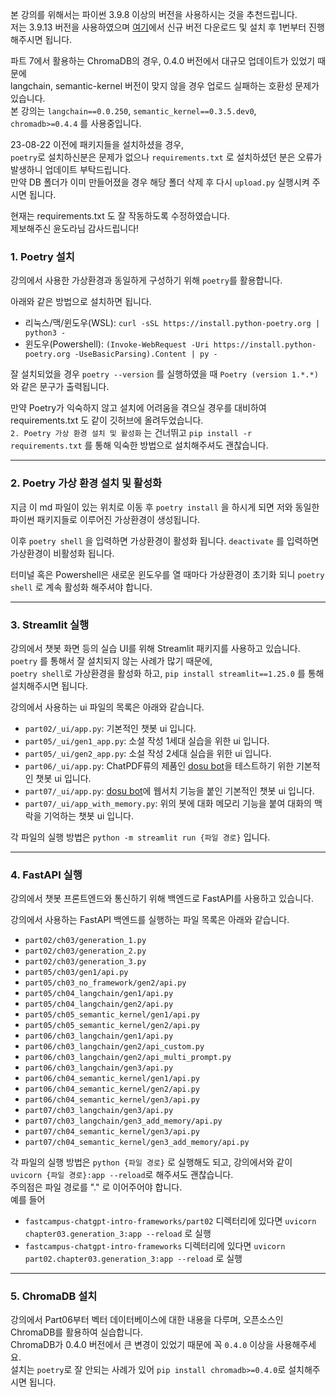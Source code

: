 본 강의를 위해서는 파이썬 3.9.8 이상의 버전을 사용하시는 것을 추천드립니다.  
저는 3.9.13 버전을 사용하였으며 [여기](https://www.python.org/downloads/release/python-3917/)에서 신규 버전 다운로드 및 설치 후 1번부터 진행해주시면 됩니다.

파트 7에서 활용하는 ChromaDB의 경우, 0.4.0 버전에서 대규모 업데이트가 있었기 때문에  
langchain, semantic-kernel 버전이 맞지 않을 경우 업로드 실패하는 호환성 문제가 있습니다.  
본 강의는 `langchain==0.0.250`, `semantic_kernel==0.3.5.dev0`, `chromadb>=0.4.4` 를 사용중입니다.  

23-08-22 이전에 패키지들을 설치하셨을 경우,  
`poetry`로 설치하신분은 문제가 없으나 `requirements.txt` 로 설치하셨던 분은 오류가 발생하니 업데이트 부탁드립니다.   
만약 DB 폴더가 이미 만들어졌을 경우 해당 폴더 삭제 후 다시 `upload.py` 실행시켜 주시면 됩니다.

현재는 requirements.txt 도 잘 작동하도록 수정하였습니다.  
제보해주신 윤도라님 감사드립니다!

### 1. Poetry 설치
강의에서 사용한 가상환경과 동일하게 구성하기 위해 `poetry`를 활용합니다.

아래와 같은 방법으로 설치하면 됩니다.
- 리눅스/맥/윈도우(WSL): `curl -sSL https://install.python-poetry.org | python3 -`
- 윈도우(Powershell): `(Invoke-WebRequest -Uri https://install.python-poetry.org -UseBasicParsing).Content | py -`

잘 설치되었을 경우 `poetry --version` 를 실행하였을 때 `Poetry (version 1.*.*)`와 같은 문구가 출력됩니다.

만약 Poetry가 익숙하지 않고 설치에 어려움을 겪으실 경우를 대비하여 requirements.txt 도 같이 깃허브에 올려두었습니다.  
`2. Poetry 가상 환경 설치 및 활성화` 는 건너뛰고 `pip install -r requirements.txt` 를 통해 익숙한 방법으로 설치해주셔도 괜찮습니다.

---

### 2. Poetry 가상 환경 설치 및 활성화

지금 이 md 파일이 있는 위치로 이동 후 `poetry install` 을 하시게 되면 저와 동일한 파이썬 패키지들로 이루어진 가상환경이 생성됩니다.

이후 `poetry shell` 을 입력하면 가상환경이 활성화 됩니다.
`deactivate` 를 입력하면 가상환경이 비활성화 됩니다.

터미널 혹은 Powershell은 새로운 윈도우를 열 때마다 가상환경이 초기화 되니 `poetry shell` 로 계속 활성화 해주셔야 합니다.

---

### 3. Streamlit 실행
강의에서 챗봇 화면 등의 실습 UI를 위해 Streamlit 패키지를 사용하고 있습니다.  
`poetry` 를 통해서 잘 설치되지 않는 사례가 많기 때문에,  
`poetry shell`로 가상환경을 활성화 하고, `pip install streamlit==1.25.0` 를 통해 설치해주시면 됩니다.

강의에서 사용하는 ui 파일의 목록은 아래와 같습니다.
- `part02/_ui/app.py`: 기본적인 챗봇 ui 입니다.
- `part05/_ui/gen1_app.py`: 소설 작성 1세대 실습을 위한 ui 입니다.
- `part05/_ui/gen2_app.py`: 소설 작성 2세대 실습을 위한 ui 입니다.
- `part06/_ui/app.py`: ChatPDF류의 제품인 [dosu bot]()을 테스트하기 위한 기본적인 챗봇 ui 입니다.
- `part07/_ui/app.py`: [dosu bot]()에 웹서치 기능을 붙인 기본적인 챗봇 ui 입니다.
- `part07/_ui/app_with_memory.py`: 위의 봇에 대화 메모리 기능을 붙여 대화의 맥락을 기억하는 챗봇 ui 입니다.

각 파일의 실행 방법은 `python -m streamlit run {파일 경로}` 입니다.

---

### 4. FastAPI 실행
강의에서 챗봇 프론트엔드와 통신하기 위해 백엔드로 FastAPI를 사용하고 있습니다.

강의에서 사용하는 FastAPI 백엔드를 실행하는 파일 목록은 아래와 같습니다.
- `part02/ch03/generation_1.py`
- `part02/ch03/generation_2.py`
- `part02/ch03/generation_3.py`
- `part05/ch03/gen1/api.py`
- `part05/ch03_no_framework/gen2/api.py`
- `part05/ch04_langchain/gen1/api.py`
- `part05/ch04_langchain/gen2/api.py`
- `part05/ch05_semantic_kernel/gen1/api.py`
- `part05/ch05_semantic_kernel/gen2/api.py`
- `part06/ch03_langchain/gen1/api.py`
- `part06/ch03_langchain/gen2/api_custom.py`
- `part06/ch03_langchain/gen2/api_multi_prompt.py`
- `part06/ch03_langchain/gen3/api.py`
- `part06/ch04_semantic_kernel/gen1/api.py`
- `part06/ch04_semantic_kernel/gen2/api.py`
- `part06/ch04_semantic_kernel/gen3/api.py`
- `part07/ch03_langchain/gen3/api.py`
- `part07/ch03_langchain/gen3_add_memory/api.py`
- `part07/ch04_semantic_kernel/gen3/api.py`
- `part07/ch04_semantic_kernel/gen3_add_memory/api.py`
  
각 파일의 실행 방법은 `python {파일 경로}` 로 실행해도 되고, 강의에서와 같이 `uvicorn {파일 경로}:app --reload`로 해주셔도 괜찮습니다.  
주의점은 파일 경로를 "." 로 이어주어야 합니다.  
예를 들어
- `fastcampus-chatgpt-intro-frameworks/part02` 디렉터리에 있다면 `uvicorn chapter03.generation_3:app --reload` 로 실행
- `fastcampus-chatgpt-intro-frameworks` 디렉터리에 있다면 `uvicorn part02.chapter03.generation_3:app --reload` 로 실행
  
---

### 5. ChromaDB 설치
강의에서 Part06부터 벡터 데이터베이스에 대한 내용을 다루며, 오픈소스인 ChromaDB를 활용하여 실습합니다.  
ChromaDB가 0.4.0 버전에서 큰 변경이 있었기 때문에 꼭 `0.4.0` 이상을 사용해주세요.  
설치는 `poetry`로 잘 안되는 사례가 있어 `pip install chromadb>=0.4.0`로 설치해주시면 됩니다.  
